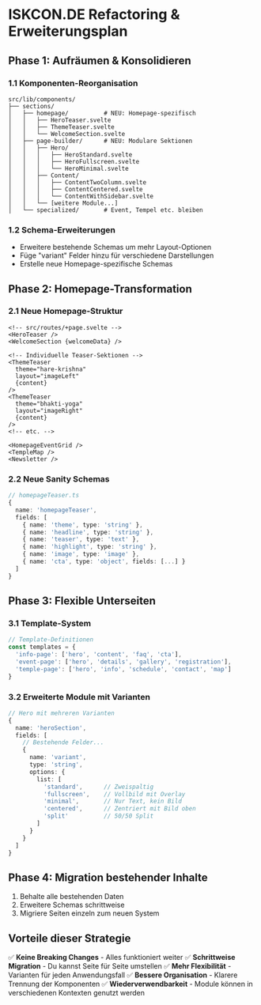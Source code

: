 # ISKCON.DE Refactoring & Erweiterungsplan

## Phase 1: Aufräumen & Konsolidieren

### 1.1 Komponenten-Reorganisation
```
src/lib/components/
├── sections/
│   ├── homepage/          # NEU: Homepage-spezifisch
│   │   ├── HeroTeaser.svelte
│   │   ├── ThemeTeaser.svelte
│   │   └── WelcomeSection.svelte
│   ├── page-builder/      # NEU: Modulare Sektionen
│   │   ├── Hero/
│   │   │   ├── HeroStandard.svelte
│   │   │   ├── HeroFullscreen.svelte
│   │   │   └── HeroMinimal.svelte
│   │   ├── Content/
│   │   │   ├── ContentTwoColumn.svelte
│   │   │   ├── ContentCentered.svelte
│   │   │   └── ContentWithSidebar.svelte
│   │   └── [weitere Module...]
│   └── specialized/       # Event, Tempel etc. bleiben
```

### 1.2 Schema-Erweiterungen
- Erweitere bestehende Schemas um mehr Layout-Optionen
- Füge "variant" Felder hinzu für verschiedene Darstellungen
- Erstelle neue Homepage-spezifische Schemas

## Phase 2: Homepage-Transformation

### 2.1 Neue Homepage-Struktur
```svelte
<!-- src/routes/+page.svelte -->
<HeroTeaser />
<WelcomeSection {welcomeData} />

<!-- Individuelle Teaser-Sektionen -->
<ThemeTeaser 
  theme="hare-krishna"
  layout="imageLeft"
  {content}
/>
<ThemeTeaser 
  theme="bhakti-yoga"
  layout="imageRight"
  {content}
/>
<!-- etc. -->

<HomepageEventGrid />
<TempleMap />
<Newsletter />
```

### 2.2 Neue Sanity Schemas
```typescript
// homepageTeaser.ts
{
  name: 'homepageTeaser',
  fields: [
    { name: 'theme', type: 'string' },
    { name: 'headline', type: 'string' },
    { name: 'teaser', type: 'text' },
    { name: 'highlight', type: 'string' },
    { name: 'image', type: 'image' },
    { name: 'cta', type: 'object', fields: [...] }
  ]
}
```

## Phase 3: Flexible Unterseiten

### 3.1 Template-System
```typescript
// Template-Definitionen
const templates = {
  'info-page': ['hero', 'content', 'faq', 'cta'],
  'event-page': ['hero', 'details', 'gallery', 'registration'],
  'temple-page': ['hero', 'info', 'schedule', 'contact', 'map']
}
```

### 3.2 Erweiterte Module mit Varianten
```typescript
// Hero mit mehreren Varianten
{
  name: 'heroSection',
  fields: [
    // Bestehende Felder...
    {
      name: 'variant',
      type: 'string',
      options: {
        list: [
          'standard',      // Zweispaltig
          'fullscreen',    // Vollbild mit Overlay
          'minimal',       // Nur Text, kein Bild
          'centered',      // Zentriert mit Bild oben
          'split'          // 50/50 Split
        ]
      }
    }
  ]
}
```

## Phase 4: Migration bestehender Inhalte

1. Behalte alle bestehenden Daten
2. Erweitere Schemas schrittweise
3. Migriere Seiten einzeln zum neuen System

## Vorteile dieser Strategie

✅ **Keine Breaking Changes** - Alles funktioniert weiter
✅ **Schrittweise Migration** - Du kannst Seite für Seite umstellen
✅ **Mehr Flexibilität** - Varianten für jeden Anwendungsfall
✅ **Bessere Organisation** - Klarere Trennung der Komponenten
✅ **Wiederverwendbarkeit** - Module können in verschiedenen Kontexten genutzt werden